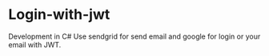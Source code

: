 # Login-with-jwt

Development in C#
Use sendgrid for send email and google for login or your email with JWT.
